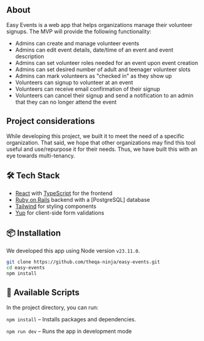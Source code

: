 ## About
Easy Events is a web app that helps organizations manage their volunteer signups. The MVP will provide the following functionality:
- Admins can create and manage volunteer events
- Admins can edit event details, date/time of an event and event description
- Admins can set volunteer roles needed for an event upon event creation
- Admins can set desired number of adult and teenager volunteer slots
- Admins can mark volunteers as "checked in" as they show up
- Volunteers can signup to volunteer at an event
- Volunteers can receive email confirmation of their signup
- Volunteers can cancel their signup and send a notification to an admin that they can no longer attend the event

## Project considerations
While developing this project, we built it to meet the need of a specific organization. That said, we hope that other organizations may find this tool useful and use/repurpose it for their needs. Thus, we have built this with an eye towards multi-tenancy.

## 🛠️ Tech Stack
- [React](https://react.dev/) with [TypeScript](https://www.typescriptlang.org/) for the frontend
- [Ruby on Rails](https://rubyonrails.org/) backend with a [PostgreSQL] database 
- [Tailwind](https://tailwindcss.com/) for styling components
- [Yup](https://github.com/jquense/yup) for client-side form validations

## 📦 Installation

We developed this app using Node version `v23.11.0`.

```bash
git clone https://github.com/theqa-ninja/easy-events.git
cd easy-events
npm install
```

## 🔧 Available Scripts

In the project directory, you can run:

`npm install` – Installs packages and dependencies.

`npm run dev` – Runs the app in development mode
